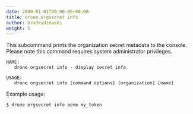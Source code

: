 ```yaml
---
date: 2000-01-01T00:00:00+00:00
title: drone orgsecret info
author: bradrydzewski
weight: 5
---
```


This subcommand prints the organization secret metadata to the console. Please note this command requires system administrator privileges.

```
NAME:
   drone orgsecret info - display secret info

USAGE:
   drone orgsecret info [command options] [organization] [name]
```

Example usage:

```
$ drone orgsecret info acme my_token
```